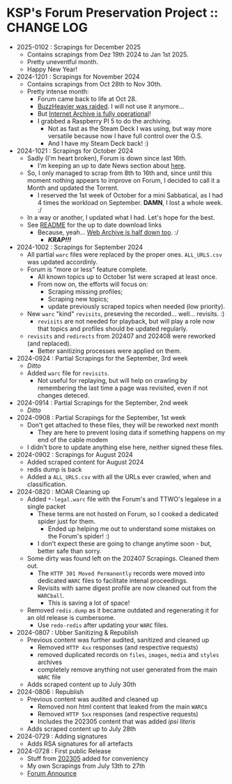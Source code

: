 # KSP's Forum Preservation Project :: CHANGE LOG

* 2025-0102 : Scrapings for December 2025
	+ Contains scrapings from Dez 19th 2024 to Jan 1st 2025.
	+ Pretty uneventful month.
	+ Happy New Year!
* 2024-1201 : Scrapings for November 2024
	+ Contains scrapings from Oct 28th to Nov 30th.
	+ Pretty intense month:
		- Forum came back to life at Oct 28.
		- [BuzzHeavier was raided](http://ksp.lisias.net/blogs/news/2024-1015_Forum-is-down/2024/11/24_Archive-is-back). I will not use it anymore...
		- But [Internet Archive is fully operational](http://ksp.lisias.net/blogs/news/2024-1015_Forum-is-down/2024/11/24_Archive-is-back)!
		- I grabbed a Raspberry PI 5 to do the archiving.
			- Not as fast as the Steam Deck I was using, but way more versatile because now I have full control over the O.S.
			- And I have my Steam Deck back! :) 
* 2024-1021 : Scrapings for October 2024
	+ Sadly (I'm heart broken), Forum is down since last 16th.
		- I'm keeping an up to date News section about [here](https://ksp.lisias.net/blogs/news/2024-1015_Forum-is-down/).
	+ So, I only managed to scrap from 8th to 16th and, since until this moment nothing appears to improve on Forum, I decided to call it a Month and updated the Torrent.
		- I reserved the 1st week of October for a mini Sabbatical, as I had 4 times the workload on September. **DAMN**, I lost a whole week. :/
	+ In a way or another, I updated what I had. Let's hope for the best.
	+ See [README](./README.md) for the up to date download links
		- Because, yeah... [Web Archive is half down too](https://www.theverge.com/2024/10/14/24269741/internet-archive-online-read-only-data-breach-outage). :/
			- ***KRAP!!!***
* 2024-1002 : Scrapings for September 2024
	+ All partial `warc` files were replaced by the proper ones.
		`ALL_URLS.csv` was updated accordinly.
	+ Forum is "more or less" feature complete.
		- All known topics up to October 1st were scraped at least once.
		- From now on, the efforts will focus on:
			- Scraping missing profiles;
			- Scraping new topics;
			- update previously scraped topics when needed (low priority).
	+ New `warc` "kind" `revisits`, preseving the recorded... well... revisits. :)
		- `revisits` are not needed for playback, but will play a role now that topics and profiles should be updated regularly.
	+ `revisits` and `redirects` from 202407 and 202408 were reworked (and replaced).
		- Better sanitizing processes were applied on them.
* 2024-0924 : Partial Scrapings for the September, 3rd week
	+ *Ditto*
	+ Added `warc` file for `revisits`.
		- Not useful for replaying, but will help on crawling by remembering the last time a page was revisited, even if not changes deteced.
* 2024-0914 : Partial Scrapings for the September, 2nd week
	+ *Ditto*
* 2024-0908 : Partial Scrapings for the September, 1st week
	+ Don't get attached to these files, they will be reworked next month
		+ They are here to prevent losing data if something happens on my end of the cable modem
	+ I didn't bore to update anything else here, neither signed these files.
* 2024-0902 : Scrapings for August 2024
	+ Added scraped content for August 2024
	+ redis dump is back
	+ Added a `ALL_URLS.csv` with all the URLs ever crawled, when and classification.
* 2024-0820 : MOAR Cleaning up
	+ Added `*-legal.warc` file with the Forum's and TTWO's legalese in a single packet
		- These terms are not hosted on Forum, so I cooked a dedicated spider just for them.
			- Ended up helping me out to understand some mistakes on the Forum's spider! :)
		- I don't expect these are going to change anytime soon - but, better safe than sorry.
	+ Some dirty was found left on the 202407 Scrapings. Cleaned them out.
		- The `HTTP 301 Moved Permanently` records were moved into dedicated `WARC` files to facilitate intenal proceedings.
		- Revisits with same digest profile are now cleaned out from the `WARCball`.
			- This is saving a lot of space!
	+ Removed `redis.dump` as it became outdated and regenerating it for an old release is cumbersome.
		- Use `redo-redis` after updating your `WARC` files.
* 2024-0807 : Ubber Sanitizing & Republish
	+ Previous content was further audited, sanitized and cleaned up
		- Removed `HTTP 4xx` responses (and respective requests)
		- removed duplicated records on `files`, `images`, `media` and `styles` archives
		- completely remove anything not user generated from the main `WARC` file
	+ Adds scraped content up to July 30th
* 2024-0806 : Republish
	+ Previous content was audited and cleaned up
		- Removed non html content that leaked from the main `WARC`s
		- Removed `HTTP 5xx` responses (and respective requests)
		- Includes the 202305 content that was added *ipsi literis*
	+ Adds scraped content up to July 28th
* 2024-0729 : Adding signatures
	+ Adds RSA signatures for all artefacts
* 2024-0728 : First public Release
	+ Stuff from [202305](https://archive.org/details/forum.kerbalspaceprogram.com_202305) added for conveniency
	+ My own Scrapings from July 13th to 27th
	+ [Forum Announce](https://forum.kerbalspaceprogram.com/topic/225368-ksp-forums-archival-options/?do=findComment&comment=4411089)
